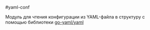 #yaml-conf

Модуль для чтения конфигурации из YAML-файла в структуру с помощью библиотеки [go-yaml/yaml](https://github.com/go-yaml/yaml)
